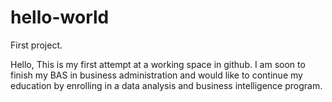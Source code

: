 # hello-world
First project. 

Hello, 
This is my first attempt at a working space in github. I am soon to finish my BAS in business administration and would like to continue my education by enrolling in a data analysis and business intelligence program. 

